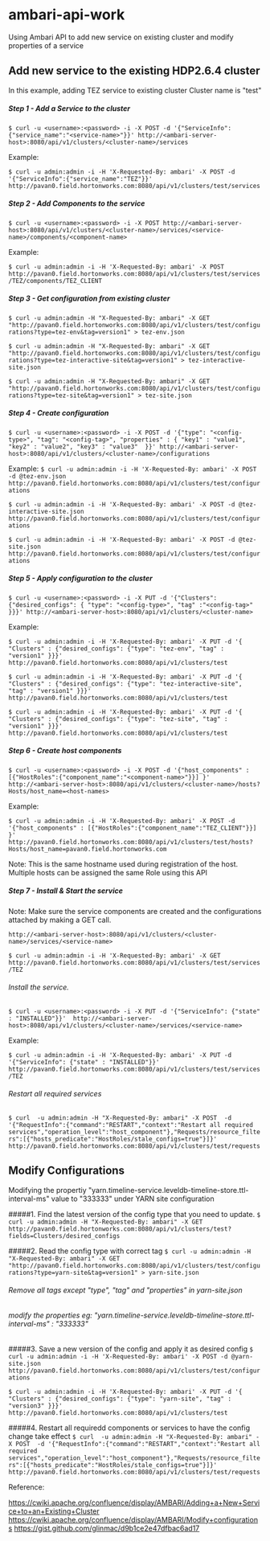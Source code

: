 # ambari-api-work
Using Ambari API to add new service on existing cluster and modify properties of a service

## Add new service to the existing HDP2.6.4 cluster

In this example, adding TEZ service to existing cluster
Cluster name is "test"

##### Step 1 - Add a Service to the cluster
```$ curl -u <username>:<password> -i -X POST -d '{"ServiceInfo":{"service_name":"<service-name>"}}' http://<ambari-server-host>:8080/api/v1/clusters/<cluster-name>/services```

Example:

```$ curl -u admin:admin -i -H 'X-Requested-By: ambari' -X POST -d '{"ServiceInfo":{"service_name":"TEZ"}}' http://pavan0.field.hortonworks.com:8080/api/v1/clusters/test/services```


##### Step 2 - Add Components to the service
```$ curl -u <username>:<password> -i -X POST http://<ambari-server-host>:8080/api/v1/clusters/<cluster-name>/services/<service-name>/components/<component-name>```

Example:

```$ curl -u admin:admin -i -H 'X-Requested-By: ambari' -X POST http://pavan0.field.hortonworks.com:8080/api/v1/clusters/test/services/TEZ/components/TEZ_CLIENT```

##### Step 3 - Get configuration from existing cluster

```$ curl -u admin:admin -H "X-Requested-By: ambari" -X GET "http://pavan0.field.hortonworks.com:8080/api/v1/clusters/test/configurations?type=tez-env&tag=version1" > tez-env.json ```

```$ curl -u admin:admin -H "X-Requested-By: ambari" -X GET "http://pavan0.field.hortonworks.com:8080/api/v1/clusters/test/configurations?type=tez-interactive-site&tag=version1" > tez-interactive-site.json ```

```$ curl -u admin:admin -H "X-Requested-By: ambari" -X GET "http://pavan0.field.hortonworks.com:8080/api/v1/clusters/test/configurations?type=tez-site&tag=version1" > tez-site.json```


##### Step 4 - Create configuration
```$ curl -u <username>:<password> -i -X POST -d '{"type": "<config-type>", "tag": "<config-tag>", "properties" : { "key1" : "value1", "key2" : "value2", "key3" : "value3"  }}' http://<ambari-server-host>:8080/api/v1/clusters/<cluster-name>/configurations```

Example:
```$ curl -u admin:admin -i -H 'X-Requested-By: ambari' -X POST -d @tez-env.json http://pavan0.field.hortonworks.com:8080/api/v1/clusters/test/configurations```

```$ curl -u admin:admin -i -H 'X-Requested-By: ambari' -X POST -d @tez-interactive-site.json http://pavan0.field.hortonworks.com:8080/api/v1/clusters/test/configurations```

```$ curl -u admin:admin -i -H 'X-Requested-By: ambari' -X POST -d @tez-site.json http://pavan0.field.hortonworks.com:8080/api/v1/clusters/test/configurations```

##### Step 5 - Apply configuration to the cluster
```$ curl -u <username>:<password> -i -X PUT -d '{"Clusters": {"desired_configs": { "type": "<config-type>", "tag" :"<config-tag>" }}}' http://<ambari-server-host>:8080/api/v1/clusters/<cluster-name> ```

Example:

```$ curl -u admin:admin -i -H 'X-Requested-By: ambari' -X PUT -d '{ "Clusters" : {"desired_configs": {"type": "tez-env", "tag" : "version1" }}}'  http://pavan0.field.hortonworks.com:8080/api/v1/clusters/test```

```$ curl -u admin:admin -i -H 'X-Requested-By: ambari' -X PUT -d '{ "Clusters" : {"desired_configs": {"type": "tez-interactive-site", "tag" : "version1" }}}'  http://pavan0.field.hortonworks.com:8080/api/v1/clusters/test```

```$ curl -u admin:admin -i -H 'X-Requested-By: ambari' -X PUT -d '{ "Clusters" : {"desired_configs": {"type": "tez-site", "tag" : "version1" }}}'  http://pavan0.field.hortonworks.com:8080/api/v1/clusters/test```

##### Step 6 - Create host components
```$ curl -u <username>:<password> -i -X POST -d '{"host_components" : [{"HostRoles":{"component_name":"<component-name>"}}] }' http://<ambari-server-host>:8080/api/v1/clusters/<cluster-name>/hosts?Hosts/host_name=<host-names>```

Example:

```$ curl -u admin:admin -i -H 'X-Requested-By: ambari' -X POST -d '{"host_components" : [{"HostRoles":{"component_name":"TEZ_CLIENT"}}] }' http://pavan0.field.hortonworks.com:8080/api/v1/clusters/test/hosts?Hosts/host_name=pavan0.field.hortonworks.com```

Note: This is the same hostname used during registration of the host. Multiple hosts can be assigned the same Role using this API

##### Step 7 - Install & Start the service
Note: Make sure the service components are created and the configurations attached by making a GET call.

```http://<ambari-server-host>:8080/api/v1/clusters/<cluster-name>/services/<service-name>```

```$ curl -u admin:admin -i -H 'X-Requested-By: ambari' -X GET http://pavan0.field.hortonworks.com:8080/api/v1/clusters/test/services/TEZ```

###### Install the service.
```$ curl -u <username>:<password> -i -X PUT -d '{"ServiceInfo": {"state" : "INSTALLED"}}'  http://<ambari-server-host>:8080/api/v1/clusters/<cluster-name>/services/<service-name>```

Example:

```$ curl -u admin:admin -i -H 'X-Requested-By: ambari' -X PUT -d '{"ServiceInfo": {"state" : "INSTALLED"}}'  http://pavan0.field.hortonworks.com:8080/api/v1/clusters/test/services/TEZ```

###### Restart all required services
```$ curl  -u admin:admin -H "X-Requested-By: ambari" -X POST  -d '{"RequestInfo":{"command":"RESTART","context":"Restart all required services","operation_level":"host_component"},"Requests/resource_filters":[{"hosts_predicate":"HostRoles/stale_configs=true"}]}' http://pavan0.field.hortonworks.com:8080/api/v1/clusters/test/requests```

## Modify Configurations
Modifying the propertiy "yarn.timeline-service.leveldb-timeline-store.ttl-interval-ms" value to "333333" under YARN site configuration

#####1. Find the latest version of the config type that you need to update.
```$ curl -u admin:admin -H "X-Requested-By: ambari" -X GET  http://pavan0.field.hortonworks.com:8080/api/v1/clusters/test?fields=Clusters/desired_configs```

#####2. Read the config type with correct tag
```$ curl -u admin:admin -H "X-Requested-By: ambari" -X GET "http://pavan0.field.hortonworks.com:8080/api/v1/clusters/test/configurations?type=yarn-site&tag=version1" > yarn-site.json```

###### Remove all tags except "type", "tag" and "properties" in yarn-site.json
###### modify the properties eg: "yarn.timeline-service.leveldb-timeline-store.ttl-interval-ms" : "333333"

#####3. Save a new version of the config and apply it as desired config
```$ curl -u admin:admin -i -H 'X-Requested-By: ambari' -X POST -d @yarn-site.json http://pavan0.field.hortonworks.com:8080/api/v1/clusters/test/configurations```

```$ curl -u admin:admin -i -H 'X-Requested-By: ambari' -X PUT -d '{ "Clusters" : {"desired_configs": {"type": "yarn-site", "tag" : "version3" }}}'  http://pavan0.field.hortonworks.com:8080/api/v1/clusters/test```

#####4. Restart all requiredd components or services to have the config change take effect
```$ curl  -u admin:admin -H "X-Requested-By: ambari" -X POST  -d '{"RequestInfo":{"command":"RESTART","context":"Restart all required services","operation_level":"host_component"},"Requests/resource_filters":[{"hosts_predicate":"HostRoles/stale_configs=true"}]}' http://pavan0.field.hortonworks.com:8080/api/v1/clusters/test/requests```


Reference: 

https://cwiki.apache.org/confluence/display/AMBARI/Adding+a+New+Service+to+an+Existing+Cluster
https://cwiki.apache.org/confluence/display/AMBARI/Modify+configurations
https://gist.github.com/glinmac/d9b1ce2e47dfbac6ad17